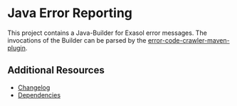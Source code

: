 # Java Error Reporting

This project contains a Java-Builder for Exasol error messages.
The invocations of the Builder can be parsed by the [error-code-crawler-maven-plugin](https://github.com/exasol/error-code-crawler-maven-plugin).

## Additional Resources

* [Changelog](doc/changes/changelog.md)
* [Dependencies](NOTICE)

 
